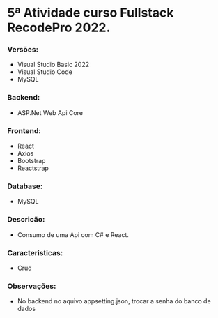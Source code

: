 # 5ª Atividade curso Fullstack RecodePro 2022.
### Versões:
+ Visual Studio Basic 2022
+ Visual Studio Code
+ MySQL

### Backend:
+ ASP.Net Web Api Core

### Frontend:
+ React
+ Axios
+ Bootstrap
+ Reactstrap

### Database:
+ MySQL 

### Descricão:
+ Consumo de uma Api com C# e React. 

### Caracteristicas:
+ Crud

### Observações:
+ No backend no aquivo appsetting.json, trocar a senha do banco de dados